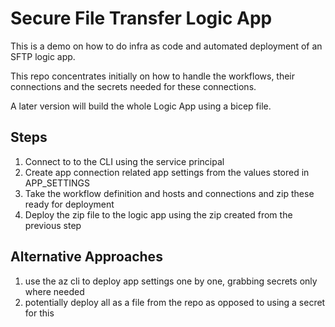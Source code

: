 # Secure File Transfer Logic App
This is a demo on how to do infra as code and automated deployment of an SFTP logic app.

This repo concentrates initially on how to handle the workflows, their connections and the secrets needed for these connections.

A later version will build the whole Logic App using a bicep file.

## Steps
1. Connect to to the CLI using the service principal
2. Create app connection related app settings from the values stored in APP_SETTINGS
3. Take the workflow definition and hosts and connections and zip these ready for deployment
4. Deploy the zip file to the logic app using the zip created from the previous step

## Alternative Approaches
1. use the az cli to deploy app settings one by one, grabbing secrets only where needed
2. potentially deploy all as a file from the repo as opposed to using a secret for this
